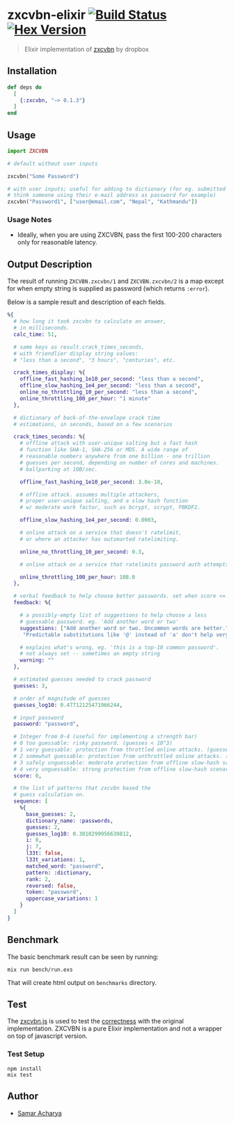 # zxcvbn-elixir [![Build Status](https://travis-ci.org/techgaun/zxcvbn-elixir.svg?branch=master)](https://travis-ci.org/techgaun/zxcvbn-elixir) [![Hex Version](https://img.shields.io/hexpm/v/zxcvbn.svg)](https://hex.pm/packages/zxcvbn)

> Elixir implementation of [zxcvbn](https://github.com/dropbox/zxcvbn) by dropbox

## Installation

```elixir
def deps do
  [
    {:zxcvbn, "~> 0.1.3"}
  ]
end
```

## Usage

```elixir
import ZXCVBN

# default without user inputs

zxcvbn("Some Password")

# with user inputs; useful for adding to dictionary (for eg. submitted form inputs;
# think someone using their e-mail address as password for example)
zxcvbn("Password1", ["user@email.com", "Nepal", "Kathmandu"])
```

### Usage Notes

- Ideally, when you are using ZXCVBN, pass the first 100-200 characters only for reasonable latency.

## Output Description

The result of running `ZXCVBN.zxcvbn/1` and `ZXCVBN.zxcvbn/2` is a map
except for when empty string is supplied as password (which returns `:error`).

Below is a sample result and description of each fields.

```elixir
%{
  # how long it took zxcvbn to calculate an answer,
  # in milliseconds.
  calc_time: 51,

  # same keys as result.crack_times_seconds,
  # with friendlier display string values:
  # "less than a second", "3 hours", "centuries", etc.

  crack_times_display: %{
    offline_fast_hashing_1e10_per_second: "less than a second",
    offline_slow_hashing_1e4_per_second: "less than a second",
    online_no_throttling_10_per_second: "less than a second",
    online_throttling_100_per_hour: "1 minute"
  },

  # dictionary of back-of-the-envelope crack time
  # estimations, in seconds, based on a few scenarios

  crack_times_seconds: %{
    # offline attack with user-unique salting but a fast hash
    # function like SHA-1, SHA-256 or MD5. A wide range of
    # reasonable numbers anywhere from one billion - one trillion
    # guesses per second, depending on number of cores and machines.
    # ballparking at 10B/sec.

    offline_fast_hashing_1e10_per_second: 3.0e-10,

    # offline attack. assumes multiple attackers,
    # proper user-unique salting, and a slow hash function
    # w/ moderate work factor, such as bcrypt, scrypt, PBKDF2.

    offline_slow_hashing_1e4_per_second: 0.0003,

    # online attack on a service that doesn't ratelimit,
    # or where an attacker has outsmarted ratelimiting.

    online_no_throttling_10_per_second: 0.3,

    # online attack on a service that ratelimits password auth attempts

    online_throttling_100_per_hour: 108.0
  },

  # verbal feedback to help choose better passwords. set when score <= 2.
  feedback: %{

    # a possibly-empty list of suggestions to help choose a less
    # guessable password. eg. 'Add another word or two'
    suggestions: ["Add another word or two. Uncommon words are better.",
     "Predictable substitutions like '@' instead of 'a' don't help very much"],

    # explains what's wrong, eg. 'this is a top-10 common password'.
    # not always set -- sometimes an empty string
    warning: ""
  },

  # estimated guesses needed to crack password
  guesses: 3,

  # order of magnitude of guesses
  guesses_log10: 0.47712125471966244,

  # input password
  password: "password",

  # Integer from 0-4 (useful for implementing a strength bar)
  # 0 too guessable: risky password. (guesses < 10^3)
  # 1 very guessable: protection from throttled online attacks. (guesses < 10^6)
  # 2 somewhat guessable: protection from unthrottled online attacks. (guesses < 10^8)
  # 3 safely unguessable: moderate protection from offline slow-hash scenario. (guesses < 10^10)
  # 4 very unguessable: strong protection from offline slow-hash scenario. (guesses >= 10^10)
  score: 0,

  # the list of patterns that zxcvbn based the
  # guess calculation on.
  sequence: [
    %{
      base_guesses: 2,
      dictionary_name: :passwords,
      guesses: 2,
      guesses_log10: 0.3010299956639812,
      i: 0,
      j: 7,
      l33t: false,
      l33t_variations: 1,
      matched_word: "password",
      pattern: :dictionary,
      rank: 2,
      reversed: false,
      token: "password",
      uppercase_variations: 1
    }
  ]
}
```

## Benchmark

The basic benchmark result can be seen by running:

```shell
mix run bench/run.exs
```

That will create html output on `benchmarks` directory.

## Test

The [zxcvbn.js](zxcvbn.js) is used to test the [correctness](test/zxcvbn_test.exs)
with the original implementation. ZXCVBN is a pure Elixir implementation
and not a wrapper on top of javascript version.

### Test Setup

```
npm install
mix test
```

## Author

- [Samar Acharya](https://github.com/techgaun)
